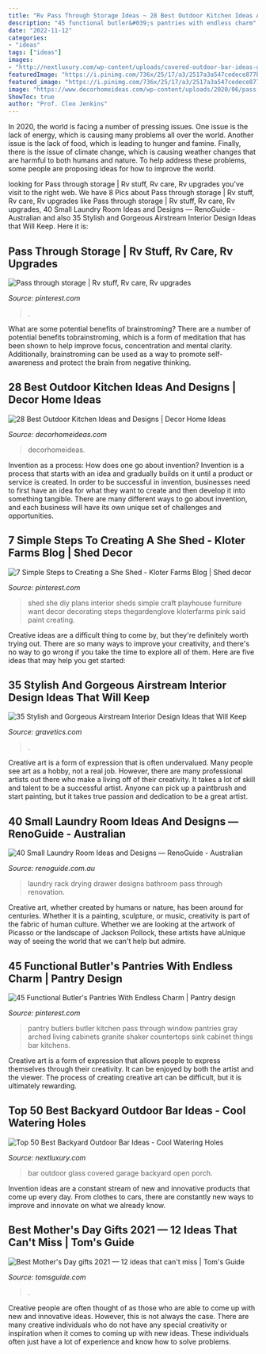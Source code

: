 ```yaml
---
title: "Rv Pass Through Storage Ideas ~ 28 Best Outdoor Kitchen Ideas And Designs"
description: "45 functional butler&#039;s pantries with endless charm"
date: "2022-11-12"
categories:
- "ideas"
tags: ["ideas"]
images:
- "http://nextluxury.com/wp-content/uploads/covered-outdoor-bar-ideas-glass-garage-door.jpg"
featuredImage: "https://i.pinimg.com/736x/25/17/a3/2517a3a547cedece877bed0271746b39--rv-upgrades-camper.jpg"
featured_image: "https://i.pinimg.com/736x/25/17/a3/2517a3a547cedece877bed0271746b39--rv-upgrades-camper.jpg"
image: "https://www.decorhomeideas.com/wp-content/uploads/2020/06/pass-through-kitchen-window-outdoor-bar.jpg"
ShowToc: true
author: "Prof. Cleo Jenkins"
---
```



In 2020, the world is facing a number of pressing issues. One issue is the lack of energy, which is causing many problems all over the world. Another issue is the lack of food, which is leading to hunger and famine. Finally, there is the issue of climate change, which is causing weather changes that are harmful to both humans and nature. To help address these problems, some people are proposing ideas for how to improve the world.

	

		
looking for Pass through storage | Rv stuff, Rv care, Rv upgrades you've visit to the right web. We have 8 Pics about Pass through storage | Rv stuff, Rv care, Rv upgrades like Pass through storage | Rv stuff, Rv care, Rv upgrades, 40 Small Laundry Room Ideas and Designs — RenoGuide - Australian and also 35 Stylish and Gorgeous Airstream Interior Design Ideas that Will Keep. Here it is:
		
    
## Pass Through Storage | Rv Stuff, Rv Care, Rv Upgrades

<img loading=lazy src="https://i.pinimg.com/736x/25/17/a3/2517a3a547cedece877bed0271746b39--rv-upgrades-camper.jpg" onerror="this.onerror=null;this.src='https://tse3.mm.bing.net/th?id=OIP.e1L-BaqpIrsiwKowU3MRhAHaJ3&amp;pid=15.1';" alt="Pass through storage | Rv stuff, Rv care, Rv upgrades">

_Source: pinterest.com_

>. 

	

What are some potential benefits of brainstroming?
There are a number of potential benefits tobrainstroming, which is a form of meditation that has been shown to help improve focus, concentration and mental clarity. Additionally, brainstroming can be used as a way to promote self-awareness and protect the brain from negative thinking.

    
## 28 Best Outdoor Kitchen Ideas And Designs | Decor Home Ideas

<img loading=lazy src="https://www.decorhomeideas.com/wp-content/uploads/2020/06/pass-through-kitchen-window-outdoor-bar.jpg" onerror="this.onerror=null;this.src='https://tse4.mm.bing.net/th?id=OIP.J34qfmUNuhP2vw8k_SvSXwHaKS&amp;pid=15.1';" alt="28 Best Outdoor Kitchen Ideas and Designs | Decor Home Ideas">

_Source: decorhomeideas.com_

>decorhomeideas. 

	

Invention as a process: How does one go about invention?
Invention is a process that starts with an idea and gradually builds on it until a product or service is created. In order to be successful in invention, businesses need to first have an idea for what they want to create and then develop it into something tangible. There are many different ways to go about invention, and each business will have its own unique set of challenges and opportunities.

    
## 7 Simple Steps To Creating A She Shed - Kloter Farms Blog | Shed Decor

<img loading=lazy src="https://i.pinimg.com/736x/19/24/92/1924926d3342d27820799bfa4102eb10--pink-playhouse-playhouse-ideas.jpg" onerror="this.onerror=null;this.src='https://tse2.mm.bing.net/th?id=OIP.ccCuxuqxqtcrzRjsOGzv0AHaLH&amp;pid=15.1';" alt="7 Simple Steps to Creating a She Shed - Kloter Farms Blog | Shed decor">

_Source: pinterest.com_

>shed she diy plans interior sheds simple craft playhouse furniture want decor decorating steps thegardenglove kloterfarms pink said paint creating. 

	

Creative ideas are a difficult thing to come by, but they're definitely worth trying out. There are so many ways to improve your creativity, and there's no way to go wrong if you take the time to explore all of them. Here are five ideas that may help you get started: 

    
## 35 Stylish And Gorgeous Airstream Interior Design Ideas That Will Keep

<img loading=lazy src="https://www.gravetics.com/wp-content/uploads/2017/08/RV-CAMPER-VAN-DECORATING-IDEAS.jpg" onerror="this.onerror=null;this.src='https://tse1.mm.bing.net/th?id=OIP.PUvG9x9nnoRl1u8xgRrL1AHaLH&amp;pid=15.1';" alt="35 Stylish and Gorgeous Airstream Interior Design Ideas that Will Keep">

_Source: gravetics.com_

>. 

	

Creative art is a form of expression that is often undervalued. Many people see art as a hobby, not a real job. However, there are many professional artists out there who make a living off of their creativity. It takes a lot of skill and talent to be a successful artist. Anyone can pick up a paintbrush and start painting, but it takes true passion and dedication to be a great artist.

    
## 40 Small Laundry Room Ideas And Designs — RenoGuide - Australian

<img loading=lazy src="https://static1.squarespace.com/static/55bebb51e4b036c52ebe8c45/t/5780d0b5f7e0aba104cc4402/1468059843911/laundry+drying+rack+drawer" onerror="this.onerror=null;this.src='https://tse3.mm.bing.net/th?id=OIP.ASfPLM2jmNJ4CtjFMdOaJQDLEy&amp;pid=15.1';" alt="40 Small Laundry Room Ideas and Designs — RenoGuide - Australian">

_Source: renoguide.com.au_

>laundry rack drying drawer designs bathroom pass through renovation. 

	

Creative art, whether created by humans or nature, has been around for centuries. Whether it is a painting, sculpture, or music, creativity is part of the fabric of human culture. Whether we are looking at the artwork of Picasso or the landscape of Jackson Pollock, these artists have aUnique way of seeing the world that we can't help but admire.

    
## 45 Functional Butler&#039;s Pantries With Endless Charm | Pantry Design

<img loading=lazy src="https://i.pinimg.com/736x/5e/4a/2c/5e4a2ce384f6d98854564c9d420ec0ad.jpg" onerror="this.onerror=null;this.src='https://tse1.mm.bing.net/th?id=OIP.2TowsEzRPhZhj0hr82mp_AHaKq&amp;pid=15.1';" alt="45 Functional Butler&#039;s Pantries With Endless Charm | Pantry design">

_Source: pinterest.com_

>pantry butlers butler kitchen pass through window pantries gray arched living cabinets granite shaker countertops sink cabinet things bar kitchens. 

	

Creative art is a form of expression that allows people to express themselves through their creativity. It can be enjoyed by both the artist and the viewer. The process of creating creative art can be difficult, but it is ultimately rewarding.

    
## Top 50 Best Backyard Outdoor Bar Ideas - Cool Watering Holes

<img loading=lazy src="http://nextluxury.com/wp-content/uploads/covered-outdoor-bar-ideas-glass-garage-door.jpg" onerror="this.onerror=null;this.src='https://tse1.mm.bing.net/th?id=OIP.h-_Z_AzCQ1ZtlDBBVaWr6QHaFj&amp;pid=15.1';" alt="Top 50 Best Backyard Outdoor Bar Ideas - Cool Watering Holes">

_Source: nextluxury.com_

>bar outdoor glass covered garage backyard open porch. 

	

Invention ideas are a constant stream of new and innovative products that come up every day. From clothes to cars, there are constantly new ways to improve and innovate on what we already know. 

    
## Best Mother&#039;s Day Gifts 2021 — 12 Ideas That Can&#039;t Miss | Tom&#039;s Guide

<img loading=lazy src="https://cdn.mos.cms.futurecdn.net/DRzgvZ7qP8FzFKvjakJWv7-1200-80.jpg" onerror="this.onerror=null;this.src='https://tse4.mm.bing.net/th?id=OIP.9tl8D59CLo364cJyJh0VoAHaEK&amp;pid=15.1';" alt="Best Mother&#039;s Day gifts 2021 — 12 ideas that can&#039;t miss | Tom&#039;s Guide">

_Source: tomsguide.com_

>. 

	

Creative people are often thought of as those who are able to come up with new and innovative ideas. However, this is not always the case. There are many creative individuals who do not have any special creativity or inspiration when it comes to coming up with new ideas. These individuals often just have a lot of experience and know how to solve problems.

